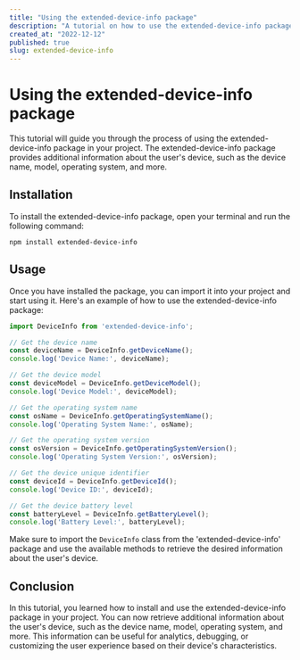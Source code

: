 ```yaml
---
title: "Using the extended-device-info package"
description: "A tutorial on how to use the extended-device-info package in your project."
created_at: "2022-12-12"
published: true
slug: extended-device-info
---
```


# Using the extended-device-info package

This tutorial will guide you through the process of using the extended-device-info package in your project. The extended-device-info package provides additional information about the user's device, such as the device name, model, operating system, and more.

## Installation

To install the extended-device-info package, open your terminal and run the following command:

```
npm install extended-device-info
```

## Usage

Once you have installed the package, you can import it into your project and start using it. Here's an example of how to use the extended-device-info package:

```javascript
import DeviceInfo from 'extended-device-info';

// Get the device name
const deviceName = DeviceInfo.getDeviceName();
console.log('Device Name:', deviceName);

// Get the device model
const deviceModel = DeviceInfo.getDeviceModel();
console.log('Device Model:', deviceModel);

// Get the operating system name
const osName = DeviceInfo.getOperatingSystemName();
console.log('Operating System Name:', osName);

// Get the operating system version
const osVersion = DeviceInfo.getOperatingSystemVersion();
console.log('Operating System Version:', osVersion);

// Get the device unique identifier
const deviceId = DeviceInfo.getDeviceId();
console.log('Device ID:', deviceId);

// Get the device battery level
const batteryLevel = DeviceInfo.getBatteryLevel();
console.log('Battery Level:', batteryLevel);
```

Make sure to import the `DeviceInfo` class from the 'extended-device-info' package and use the available methods to retrieve the desired information about the user's device.

## Conclusion

In this tutorial, you learned how to install and use the extended-device-info package in your project. You can now retrieve additional information about the user's device, such as the device name, model, operating system, and more. This information can be useful for analytics, debugging, or customizing the user experience based on their device's characteristics.